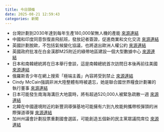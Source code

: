 ```yaml
---
title: 今日頭條
date: 2025-08-21 12:59:43
categories: 新聞            
---
```

- 台灣計劃到2030年達到每年生產180,000架無人機的產能 [來源連結](https://asiatimes.com/2025/08/taiwans-drone-surge-aims-to-offset-chinas-edge/)
- 中國和印度同意恢復直飛航班，發放記者簽證，促進商業和文化交流 [來源連結](https://asiatimes.com/2025/08/us-mayve-lost-a-battle-refreshing-china-india-chindia-dreams/)
- 英國計劃脫歐，不包括氣候變化協議，也將退出歐洲人權公約 [來源連結](https://www.theguardian.com/politics/2025/aug/21/stella-creasy-richard-tice-eu-laws-committee-brexit-labour-reform)
- 英國政府批准在白金漢郡M25附近的綠帶地區建設一個大型數據中心 [來源連結](https://www.theguardian.com/environment/2025/aug/21/angela-rayner-hit-with-legal-challenge-over-datacentre-on-green-belt-land)
- 日本和南韓總統將在日本舉行會談，這是南韓總統首次訪問日本後再前往美國 [來源連結](https://www.japantimes.co.jp/news/2025/08/21/japan/politics/japan-south-korea-summit-meeting-preview/)
- 俄羅斯青少年在網上搜索「極端主義」內容將受到禁止 [來源連結](https://www.japantimes.co.jp/news/2025/08/21/world/politics/online-behavior-russia-extremists/)
- Cindy McCain強調非洲大陸整體有時被遺忘，她是聯合國世界糧食計劃署的執行董事 [來源連結](https://www.japantimes.co.jp/news/2025/08/21/japan/wfp-interview/)
- 日本可能發生南海海溝巨大地震時，將有超過520,000人被緊急疏散一週 [來源連結](https://www.japantimes.co.jp/news/2025/08/21/japan/megaquake-520000-evacuate/)
- 北韓在中國邊境附近的新豐洞導彈基地可能擁有六到九枚能夠攜帶核彈頭的洲際彈道導彈 [來源連結](https://www.japantimes.co.jp/news/2025/08/21/asia-pacific/politics/north-korea-icbm-china-border/)
- 加州州議會計劃投票重劃國會選區，可能創造五個新的民主黨眾議院席位 [來源連結](https://www.theguardian.com/us-news/live/2025/aug/21/texas-house-redrawn-electoral-map-republicans-us-politics-latest-updates-news)



